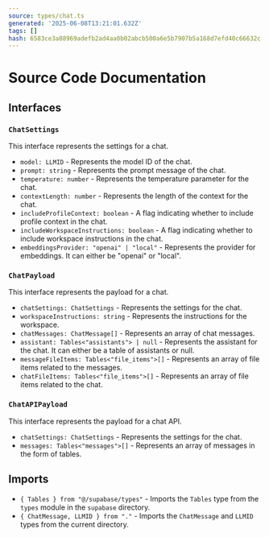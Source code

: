 ```yaml
---
source: types/chat.ts
generated: '2025-06-08T13:21:01.632Z'
tags: []
hash: 6583ce3a88969adefb2ad4aa0b02abcb500a6e5b7907b5a168d7efd40c66632c
---
```

# Source Code Documentation

## Interfaces

### `ChatSettings`

This interface represents the settings for a chat. 

- `model: LLMID` - Represents the model ID of the chat.
- `prompt: string` - Represents the prompt message of the chat.
- `temperature: number` - Represents the temperature parameter for the chat.
- `contextLength: number` - Represents the length of the context for the chat.
- `includeProfileContext: boolean` - A flag indicating whether to include profile context in the chat.
- `includeWorkspaceInstructions: boolean` - A flag indicating whether to include workspace instructions in the chat.
- `embeddingsProvider: "openai" | "local"` - Represents the provider for embeddings. It can either be "openai" or "local".

### `ChatPayload`

This interface represents the payload for a chat. 

- `chatSettings: ChatSettings` - Represents the settings for the chat.
- `workspaceInstructions: string` - Represents the instructions for the workspace.
- `chatMessages: ChatMessage[]` - Represents an array of chat messages.
- `assistant: Tables<"assistants"> | null` - Represents the assistant for the chat. It can either be a table of assistants or null.
- `messageFileItems: Tables<"file_items">[]` - Represents an array of file items related to the messages.
- `chatFileItems: Tables<"file_items">[]` - Represents an array of file items related to the chat.

### `ChatAPIPayload`

This interface represents the payload for a chat API.

- `chatSettings: ChatSettings` - Represents the settings for the chat.
- `messages: Tables<"messages">[]` - Represents an array of messages in the form of tables.

## Imports

- `{ Tables } from "@/supabase/types"` - Imports the `Tables` type from the `types` module in the `supabase` directory.
- `{ ChatMessage, LLMID } from "."` - Imports the `ChatMessage` and `LLMID` types from the current directory.
